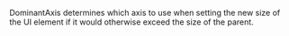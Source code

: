 DominantAxis determines which axis to use when setting the new size of the UI element if it would otherwise exceed the size of the parent.